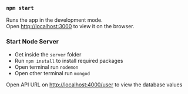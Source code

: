 

### `npm start`

Runs the app in the development mode.<br>
Open [http://localhost:3000](http://localhost:3000) to view it on the browser.


### Start Node Server

- Get inside the `server` folder
- Run `npm install` to install required packages 
- Open terminal run `nodemon`
- Open other terminal run `mongod`

Open API URL on [http://localhost:4000/user](http://localhost:4000/user) to view the database values
